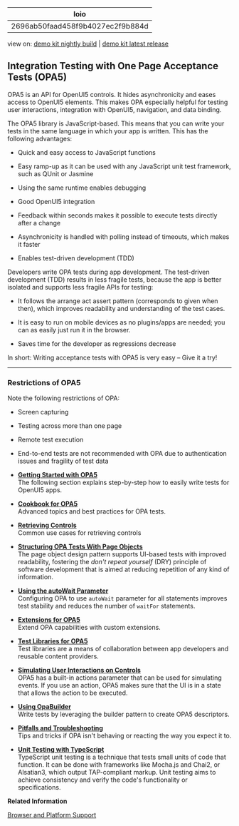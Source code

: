 <!-- loio2696ab50faad458f9b4027ec2f9b884d -->

| loio |
| -----|
| 2696ab50faad458f9b4027ec2f9b884d |

<div id="loio">

view on: [demo kit nightly build](https://sdk.openui5.org/nightly/#/topic/2696ab50faad458f9b4027ec2f9b884d) | [demo kit latest release](https://sdk.openui5.org/topic/2696ab50faad458f9b4027ec2f9b884d)</div>

## Integration Testing with One Page Acceptance Tests \(OPA5\)

OPA5 is an API for OpenUI5 controls. It hides asynchronicity and eases access to OpenUI5 elements. This makes OPA especially helpful for testing user interactions, integration with OpenUI5, navigation, and data binding.

The OPA5 library is JavaScript-based. This means that you can write your tests in the same language in which your app is written. This has the following advantages:

-   Quick and easy access to JavaScript functions

-   Easy ramp-up as it can be used with any JavaScript unit test framework, such as QUnit or Jasmine

-   Using the same runtime enables debugging

-   Good OpenUI5 integration

-   Feedback within seconds makes it possible to execute tests directly after a change

-   Asynchronicity is handled with polling instead of timeouts, which makes it faster

-   Enables test-driven development \(TDD\)


Developers write OPA tests during app development. The test-driven development \(TDD\) results in less fragile tests, because the app is better isolated and supports less fragile APIs for testing:

-   It follows the arrange act assert pattern \(corresponds to given when then\), which improves readability and understanding of the test cases.

-   It is easy to run on mobile devices as no plugins/apps are needed; you can as easily just run it in the browser.

-   Saves time for the developer as regressions decrease


In short: Writing acceptance tests with OPA5 is very easy – Give it a try!

***

### Restrictions of OPA5

Note the following restrictions of OPA:

-   Screen capturing
-   Testing across more than one page
-   Remote test execution
-   End-to-end tests are not recommended with OPA due to authentication issues and fragility of test data

-   **[Getting Started with OPA5](Getting_Started_with_OPA5_22f175e.md "The following section explains step-by-step how to easily write tests for OpenUI5 apps.")**  
The following section explains step-by-step how to easily write tests for OpenUI5 apps.
-   **[Cookbook for OPA5](Cookbook_for_OPA5_ce4b180.md "Advanced topics and best practices for OPA tests.")**  
Advanced topics and best practices for OPA tests.
-   **[Retrieving Controls](Retrieving_Controls_21aeff6.md "Common use cases for retrieving controls")**  
Common use cases for retrieving controls
-   **[Structuring OPA Tests With Page Objects](Structuring_OPA_Tests_With_Page_Objects_f2f843d.md "The page object design pattern supports UI-based tests with improved readability,
        fostering the don't repeat yourself (DRY) principle of software
        development that is aimed at reducing repetition of any kind of information.")**  
The page object design pattern supports UI-based tests with improved readability, fostering the *don't repeat yourself* \(DRY\) principle of software development that is aimed at reducing repetition of any kind of information.
-   **[Using the autoWait Parameter](Using_the_autoWait_Parameter_fb487ef.md "Configuring OPA to use autoWait parameter for all statements
		improves test stability and reduces the number of waitFor
		statements.")**  
Configuring OPA to use `autoWait` parameter for all statements improves test stability and reduces the number of `waitFor` statements.
-   **[Extensions for OPA5](Extensions_for_OPA5_9c22d2a.md "Extend OPA capabilities with custom extensions.")**  
Extend OPA capabilities with custom extensions.
-   **[Test Libraries for OPA5](Test_Libraries_for_OPA5_a88a5e5.md "Test libraries are a means of collaboration between app developers and reusable
		content providers.")**  
Test libraries are a means of collaboration between app developers and reusable content providers.
-   **[Simulating User Interactions on Controls](Simulating_User_Interactions_on_Controls_8615a0b.md "OPA5 has a built-in actions parameter that can be used for simulating events. If you use
        an action, OPA5 makes sure that the UI is in a state that allows the action to be
        executed.")**  
OPA5 has a built-in actions parameter that can be used for simulating events. If you use an action, OPA5 makes sure that the UI is in a state that allows the action to be executed.
-   **[Using OpaBuilder](Using_OpaBuilder_952e2c7.md "Write tests by leveraging the builder pattern to create OPA5 descriptors.")**  
Write tests by leveraging the builder pattern to create OPA5 descriptors.
-   **[Pitfalls and Troubleshooting](Pitfalls_and_Troubleshooting_698f8c0.md "Tips and tricks if OPA isn't behaving or reacting the way you expect it to.")**  
Tips and tricks if OPA isn't behaving or reacting the way you expect it to.
-   **[Unit Testing with TypeScript](Unit_Testing_with_TypeScript_fc51238.md "TypeScript unit testing is a technique that tests small units of code that function. It
		can be done with frameworks like Mocha.js and Chai2, or Alsatian3, which output
		TAP-compliant markup. Unit testing aims to achieve consistency and verify the code's
		functionality or specifications.")**  
TypeScript unit testing is a technique that tests small units of code that function. It can be done with frameworks like Mocha.js and Chai2, or Alsatian3, which output TAP-compliant markup. Unit testing aims to achieve consistency and verify the code's functionality or specifications.

**Related Information**  


[Browser and Platform Support](Browser_and_Platform_Support_74b59ef.md "Here you can find information on the browser and platform support for the OpenUI5 libraries on iOS, Android, macOS, and Windows platforms.")

